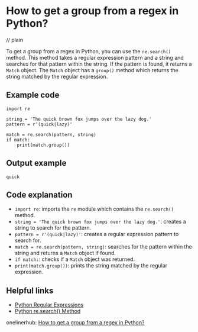 # How to get a group from a regex in Python?
// plain

To get a group from a regex in Python, you can use the `re.search()` method. This method takes a regular expression pattern and a string and searches for that pattern within the string. If the pattern is found, it returns a `Match` object. The `Match` object has a `group()` method which returns the string matched by the regular expression.

## Example code

```
import re

string = 'The quick brown fox jumps over the lazy dog.'
pattern = r'(quick|lazy)'

match = re.search(pattern, string)
if match:
    print(match.group())
```

## Output example

```
quick
```

## Code explanation

- `import re`: imports the `re` module which contains the `re.search()` method.
- `string = 'The quick brown fox jumps over the lazy dog.'`: creates a string to search for the pattern.
- `pattern = r'(quick|lazy)'`: creates a regular expression pattern to search for.
- `match = re.search(pattern, string)`: searches for the pattern within the string and returns a `Match` object if found.
- `if match:`: checks if a `Match` object was returned.
- `print(match.group())`: prints the string matched by the regular expression.

## Helpful links
- [Python Regular Expressions](https://docs.python.org/3/library/re.html)
- [Python re.search() Method](https://www.tutorialspoint.com/python/re_search.htm)

onelinerhub: [How to get a group from a regex in Python?](https://onelinerhub.com/python-regex/how-to-get-a-group-from-a-regex-in-python)